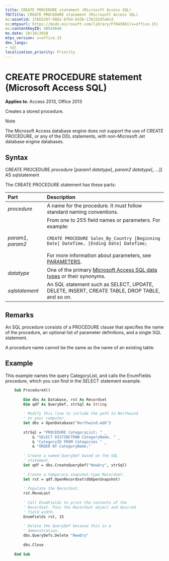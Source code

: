 ```yaml
---
title: CREATE PROCEDURE statement (Microsoft Access SQL)
TOCTitle: CREATE PROCEDURE statement (Microsoft Access SQL)
ms:assetid: 1fbb5267-9862-bfb4-6436-176152d7a6cd
ms:mtpsurl: https://msdn.microsoft.com/library/Ff845861(v=office.15)
ms:contentKeyID: 48543649
ms.date: 10/18/2018
mtps_version: v=office.15
dev_langs:
- sql
localization_priority: Priority
---
```


# CREATE PROCEDURE statement (Microsoft Access SQL)

**Applies to**: Access 2013, Office 2013 

Creates a stored procedure.

> [!NOTE]
> The Microsoft Access database engine does not support the use of CREATE PROCEDURE, or any of the DDL statements, with non-Microsoft Jet database engine databases.

## Syntax

CREATE PROCEDURE *procedure* \[*param1 datatype*\[, *param2 datatype*\[, …\]\] AS sqlstatement

The CREATE PROCEDURE statement has these parts:

|Part|Description|
|:---|:----------|
|*procedure*|A name for the procedure. It must follow standard naming conventions.|
|*param1*, *param2*|From one to 255 field names or parameters. For example:<br/><br/>`CREATE PROCEDURE Sales_By_Country [Beginning Date] DateTime, [Ending Date] DateTime;`<br/><br/>For more information about parameters, see [PARAMETERS](parameters-declaration-microsoft-access-sql.md).|
|*datatype*|One of the primary [Microsoft Access SQL data types](sql-data-types.md) or their synonyms.|
|*sqlstatement*|An SQL statement such as SELECT, UPDATE, DELETE, INSERT, CREATE TABLE, DROP TABLE, and so on.|


## Remarks

An SQL procedure consists of a PROCEDURE clause that specifies the name of the procedure, an optional list of parameter definitions, and a single SQL statement.

A procedure name cannot be the same as the name of an existing table.

## Example

This example names the query CategoryList, and calls the EnumFields procedure, which you can find in the SELECT statement example.

```vb
    Sub ProcedureX() 
     
        Dim dbs As Database, rst As Recordset 
        Dim qdf As QueryDef, strSql As String 
         
        ' Modify this line to include the path to Northwind 
        ' on your computer. 
        Set dbs = OpenDatabase("Northwind.mdb") 
         
        strSql = "PROCEDURE CategoryList; " _ 
            & "SELECT DISTINCTROW CategoryName, " _ 
            & "CategoryID FROM Categories " _ 
            & "ORDER BY CategoryName;" 
         
        ' Create a named QueryDef based on the SQL 
        ' statement. 
        Set qdf = dbs.CreateQueryDef("NewQry", strSql) 
     
        ' Create a temporary snapshot-type Recordset. 
        Set rst = qdf.OpenRecordset(dbOpenSnapshot) 
     
        ' Populate the Recordset. 
        rst.MoveLast 
                 
        ' Call EnumFields to print the contents of the  
        ' Recordset. Pass the Recordset object and desired 
        ' field width. 
        EnumFields rst, 15 
         
        ' Delete the QueryDef because this is a 
        ' demonstration. 
        dbs.QueryDefs.Delete "NewQry" 
         
        dbs.Close 
     
    End Sub
```
